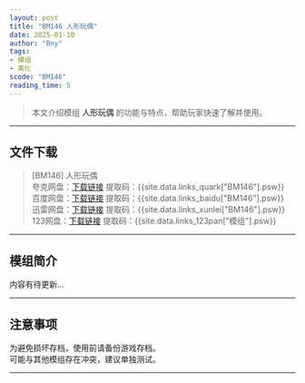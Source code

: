 ```yaml
---
layout: post
title: "BM146 人形玩偶"
date: 2025-01-10
author: "Bny"
tags: 
- 模组
- 美化
scode: "BM146"
reading_time: 5
---
```


> 本文介绍模组 **人形玩偶** 的功能与特点，帮助玩家快速了解并使用。

---

## 文件下载

> [BM146] 人形玩偶  
夸克网盘：[下载链接]({{site.data.links_quark["BM146"].url}}) 提取码：{{site.data.links_quark["BM146"].psw}}  
百度网盘：[下载链接]({{site.data.links_baidu["BM146"].url}}) 提取码：{{site.data.links_baidu["BM146"].psw}}  
迅雷网盘：[下载链接]({{site.data.links_xunlei["BM146"].url}}) 提取码：{{site.data.links_xunlei["BM146"].psw}}  
123网盘：[下载链接]({{site.data.links_123pan["模组"].url}}) 提取码：{{site.data.links_123pan["模组"].psw}}  

---

## 模组简介

>  
内容有待更新...  

---

## 注意事项

>  
为避免损坏存档，使用前请备份游戏存档。  
可能与其他模组存在冲突，建议单独测试。  

---

